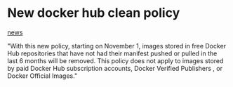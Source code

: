 # New docker hub clean policy
[news](https://www.docker.com/blog/scaling-dockers-business-to-serve-millions-more-developers-storage/)


"With this new policy, starting on November 1, images stored in free Docker Hub repositories that have not had their manifest pushed or pulled in the last 6 months will be removed. This policy does not apply to images stored by paid Docker Hub subscription accounts, Docker Verified Publishers , or Docker Official Images."

